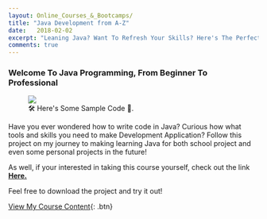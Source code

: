 ```yaml
---
layout: Online_Courses_&_Bootcamps/
title: "Java Development from A-Z"
date:   2018-02-02
excerpt: "Leaning Java? Want To Refresh Your Skills? Here's The Perfect Resource 📱 💬"
comments: true
---
```



### Welcome To Java Programming, From Beginner To Professional

<figure>
	<img src="Java_Demo_Image.png">
	<figcaption>🛠 Here's Some Sample Code 🔌.</figcaption>
</figure>

Have you ever wondered how to write code in Java? Curious how what tools and skills you need to make Development Application? Follow this project on my journey to making learning Java for both school project and even some personal projects in the future!


As well, if your interested in taking this course yourself, check out the link <a href="https://www.udemy.com/java-the-complete-java-developer-course/"><b>Here.</b></a>

Feel free to download the project and try it out!

[View My Course Content](https://github.com/ImranJuma/Java-Development-Course){: .btn}
